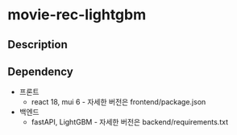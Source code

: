 # movie-rec-lightgbm

## Description


## Dependency

- 프론트
    - react 18, mui 6 - 자세한 버전은 frontend/package.json
- 백엔드
    - fastAPI, LightGBM - 자세한 버전은 backend/requirements.txt